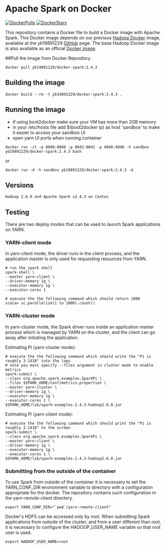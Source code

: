 Apache Spark on Docker
==========

[![DockerPulls](https://img.shields.io/docker/pulls/yb19891229/docker-spark.svg)](https://registry.hub.docker.com/u/yb19891229/docker-spark/)
[![DockerStars](https://img.shields.io/docker/stars/yb19891229/docker-spark.svg)](https://registry.hub.docker.com/u/yb19891229/docker-spark/)


This repository contains a Docker file to build a Docker image with Apache Spark. This Docker image depends on our previous [Hadoop Docker](https://github.com/yb19891229/hadoop-docker) image, available at the yb19891229 [GitHub](https://github.com/yb19891229) page.
The base Hadoop Docker image is also available as an official [Docker image](https://registry.hub.docker.com/u/yb19891229/hadoop-docker/).

##Pull the image from Docker Repository
```
docker pull yb19891229/docker-spark:2.4.3
```

## Building the image
```
docker build --rm -t yb19891229/docker-spark:2.4.3 .
```

## Running the image

* if using boot2docker make sure your VM has more than 2GB memory
* in your /etc/hosts file add $(boot2docker ip) as host 'sandbox' to make it easier to access your sandbox UI
* open yarn UI ports when running container
```
docker run -it -p 8088:8088 -p 8042:8042 -p 4040:4040 -h sandbox yb19891229/docker-spark:2.4.3 bash
```
or
```
docker run -d -h sandbox yb19891229/docker-spark:2.4.3 -d
```

## Versions
```
Hadoop 2.6.0 and Apache Spark v2.4.3 on Centos
```

## Testing

There are two deploy modes that can be used to launch Spark applications on YARN.

### YARN-client mode

In yarn-client mode, the driver runs in the client process, and the application master is only used for requesting resources from YARN.

```
# run the spark shell
spark-shell \
--master yarn-client \
--driver-memory 1g \
--executor-memory 1g \
--executor-cores 1

# execute the the following command which should return 1000
scala> sc.parallelize(1 to 1000).count()
```
### YARN-cluster mode

In yarn-cluster mode, the Spark driver runs inside an application master process which is managed by YARN on the cluster, and the client can go away after initiating the application.

Estimating Pi (yarn-cluster mode):

```
# execute the the following command which should write the "Pi is roughly 3.1418" into the logs
# note you must specify --files argument in cluster mode to enable metrics
spark-submit \
--class org.apache.spark.examples.SparkPi \
--files $SPARK_HOME/conf/metrics.properties \
--master yarn-cluster \
--driver-memory 1g \
--executor-memory 1g \
--executor-cores 1 \
$SPARK_HOME/lib/spark-examples-2.4.3-hadoop2.6.0.jar
```

Estimating Pi (yarn-client mode):

```
# execute the the following command which should print the "Pi is roughly 3.1418" to the screen
spark-submit \
--class org.apache.spark.examples.SparkPi \
--master yarn-client \
--driver-memory 1g \
--executor-memory 1g \
--executor-cores 1 \
$SPARK_HOME/lib/spark-examples-2.4.3-hadoop2.6.0.jar
```

### Submitting from the outside of the container
To use Spark from outside of the container it is necessary to set the YARN_CONF_DIR environment variable to directory with a configuration appropriate for the docker. The repository contains such configuration in the yarn-remote-client directory.

```
export YARN_CONF_DIR="`pwd`/yarn-remote-client"
```

Docker's HDFS can be accessed only by root. When submitting Spark applications from outside of the cluster, and from a user different than root, it is necessary to configure the HADOOP_USER_NAME variable so that root user is used.

```
export HADOOP_USER_NAME=root
```
